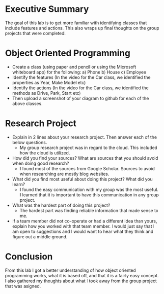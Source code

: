 # Executive Summary
The goal of this lab is to get more familiar with identifying classes that include features and actions. This also wraps up final thoughts on the group projects that were completed.

# Object Oriented Programming
* Create a class (using paper and pencil or using the Microsoft whiteboard app) for the following:
a) Phone
b) House
c) Employee
* Identify the features (In the video for the Car class, we identified the properties as Year, Make Model etc)
* Identify the actions (In the video for the Car class, we identified the methods as Drive, Park, Start etc)
* Then upload a screenshot of your diagram to github for each of the above classes.

# Research Project
* Explain in 2 lines about your research project. Then answer each of the below questions.
  * My group research project was in regard to the cloud. This included how the cloud is utilized.
* How did you find your sources? What are sources that you should avoid when doing good research?
  * I found most of the sources from Google Scholar. Sources to avoid when researching are mostly blog websites.
* What did you find most useful about doing this project? What did you learn?
  * I found the easy communication with my group was the most useful. I learned that it is important to have this communication in any group project.
* What was the hardest part of doing this project?
  * The hardest part was finding reliable information that made sense to me.
* If a team member did not co-operate or had a different idea than yours, explain how you worked with that team member.
  I would just say that I am open to suggestions and I would want to hear what they think and figure out a middle ground.

# Conclusion
From this lab I got a better understanding of how object oriented programming works, what it is based off, and that it is a fairly easy concept. I also gathered my thoughts about what I took away from the group project that was asigned.


